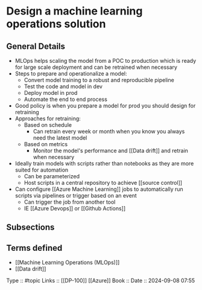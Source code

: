 # Design a machine learning operations solution

## General Details

- MLOps helps scaling the model from a POC to production which is ready for large scale deployment and can be retrained when necessary
- Steps to prepare and operationalize a model:
	- Convert model training to a robust and reproducible pipeline
	- Test the code and model in dev
	- Deploy model in prod
	- Automate the end to end process
- Good policy is when you prepare a model for prod you should design for retraining
- Approaches for retraining:
	- Based on schedule
		- Can retrain every week or month when you know you always need the latest model
	- Based on metrics
		- Monitor the model's performance and [[Data drift]] and retrain when necessary
- Ideally train models with scripts rather than notebooks as they are more suited for automation
	- Can be parameterized
	- Host scripts in a central repository to achieve [[source control]]
- Can configure [[Azure Machine Learning]] jobs to automatically run scripts via pipelines or trigger based on an event
	- Can trigger the job from another tool
	- IE [[Azure Devops]] or [[Github Actions]]
## Subsections

## Terms defined

- [[Machine Learning Operations (MLOps)]]
- [[Data drift]]

Type :: #topic
Links :: [[DP-100]] [[Azure]]
Book :: 
Date ::  2024-09-08 07:55